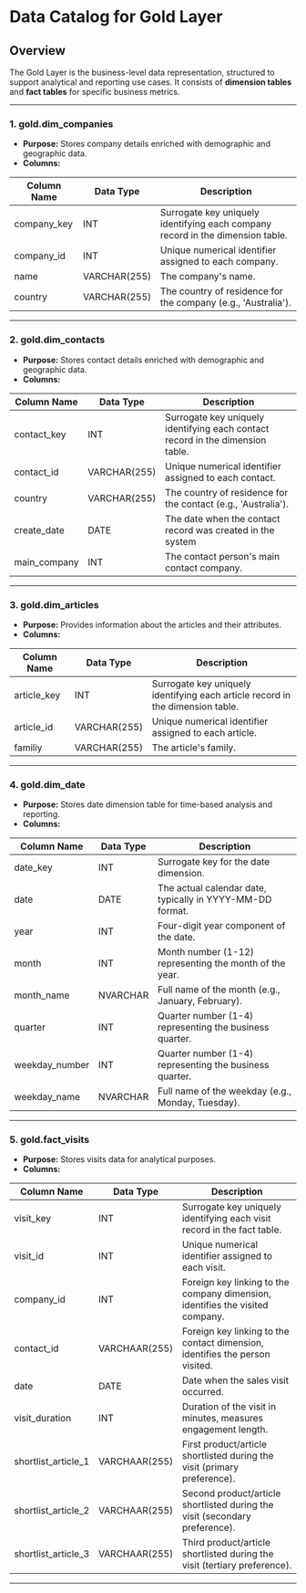 # Data Catalog for Gold Layer

## Overview
The Gold Layer is the business-level data representation, structured to support analytical and reporting use cases. It consists of **dimension tables** and **fact tables** for specific business metrics.

---
### 1. **gold.dim_companies**
- **Purpose:** Stores company details enriched with demographic and geographic data.
- **Columns:**

| Column Name      | Data Type     | Description                                                                                   |
|------------------|---------------|-----------------------------------------------------------------------------------------------|
| company_key     | INT           | Surrogate key uniquely identifying each company record in the dimension table.               |
| company_id      | INT           | Unique numerical identifier assigned to each company.                                        |
| name             | VARCHAR(255)  | The company's name.                                                     |
| country          | VARCHAR(255)  | The country of residence for the company (e.g., 'Australia').                               |

---

### 2. **gold.dim_contacts**
- **Purpose:** Stores contact details enriched with demographic and geographic data.
- **Columns:**

| Column Name      | Data Type     | Description                                                                                   |
|------------------|---------------|-----------------------------------------------------------------------------------------------|
| contact_key     | INT           | Surrogate key uniquely identifying each contact record in the dimension table.               |
| contact_id      | VARCHAR(255)  | Unique numerical identifier assigned to each contact.                                        |
| country          | VARCHAR(255)  | The country of residence for the contact (e.g., 'Australia').                                |
| create_date      | DATE          | The date when the contact record was created in the system                          |
| main_company     | INT           | The contact person's main contact company.                               |


---

### 3. **gold.dim_articles**
- **Purpose:** Provides information about the articles and their attributes.
- **Columns:**

| Column Name      | Data Type     | Description                                                                                   |
|------------------|---------------|-----------------------------------------------------------------------------------------------|
| article_key      | INT           | Surrogate key uniquely identifying each article record in the dimension table.               |
| article_id      | VARCHAR(255)  | Unique numerical identifier assigned to each article.                                        |
| familiy          | VARCHAR(255)  | The article's family.                                                                        |

---

### 4. **gold.dim_date**
- **Purpose:** Stores date dimension table for time-based analysis and reporting.
- **Columns:**

| Column Name      | Data Type     | Description                                                                                   |
|------------------|---------------|-----------------------------------------------------------------------------------------------|
| date_key         | INT           | Surrogate key for the date dimension.                                                         |
| date             | DATE          | The actual calendar date, typically in YYYY-MM-DD format.                                     |
| year             | INT           | Four-digit year component of the date.                                                        |
| month            | INT           | Month number (1-12) representing the month of the year.                                       |
| month_name       | NVARCHAR      | Full name of the month (e.g., January, February).                                             |        
| quarter          | INT           | Quarter number (1-4) representing the business quarter.                                       |
| weekday_number   | INT           | Quarter number (1-4) representing the business quarter.                                       |
| weekday_name     | NVARCHAR      | Full name of the weekday (e.g., Monday, Tuesday).                                             |

---

### 5. **gold.fact_visits**
- **Purpose:** Stores visits data for analytical purposes.
- **Columns:**

| Column Name      | Data Type     | Description                                                                                   |
|------------------|---------------|-----------------------------------------------------------------------------------------------|
| visit_key        | INT           | Surrogate key uniquely identifying each visit record in the fact table.                       |
| visit_id         | INT           | Unique numerical identifier assigned to each visit.                                           |
| company_id       | INT           | Foreign key linking to the company dimension, identifies the visited company.                 |
| contact_id       | VARCHAAR(255) | Foreign key linking to the contact dimension, identifies the person visited.                  |                      
| date             | DATE          | Date when the sales visit occurred.                                                           |
| visit_duration   | INT           | Duration of the visit in minutes, measures engagement length.                                 |
| shortlist_article_1  | VARCHAAR(255)  | First product/article shortlisted during the visit (primary preference).                 |            
| shortlist_article_2  | VARCHAAR(255)  | Second product/article shortlisted during the visit (secondary preference).              |                  
| shortlist_article_3  | VARCHAAR(255)  | Third product/article shortlisted during the visit (tertiary preference).                |

---

